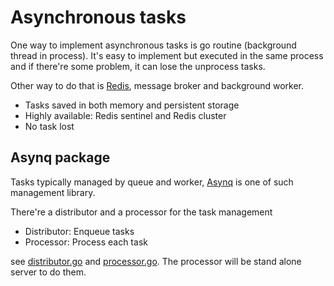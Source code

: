# Asynchronous tasks

One way to implement asynchronous tasks is go routine (background thread in process).
It's easy to implement but executed in the same process and if there're some problem, it can lose the unprocess tasks.

Other way to do that is [Redis](https://redis.io/), message broker and background worker.

- Tasks saved in both memory and persistent storage
- Highly available: Redis sentinel and Redis cluster
- No task lost

## Asynq package

Tasks typically managed by queue and worker, [Asynq](https://github.com/hibiken/asynq) is one of such management library.

There're a distributor and a processor for the task management

- Distributor: Enqueue tasks
- Processor: Process each task

see [distributor.go](./distributor.go) and [processor.go](./processor.go).
The processor will be stand alone server to do them.

